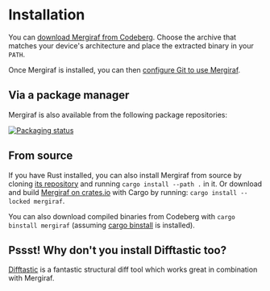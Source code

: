 # Installation

You can [download Mergiraf from Codeberg](https://codeberg.org/mergiraf/mergiraf/releases).
Choose the archive that matches your device's architecture and place the extracted binary in your `PATH`.

Once Mergiraf is installed, you can then [configure Git to use Mergiraf](./usage.md#registration-as-a-git-merge-driver).

## Via a package manager

Mergiraf is also available from the following package repositories:

[![Packaging status](https://repology.org/badge/vertical-allrepos/mergiraf.svg)](https://repology.org/project/mergiraf/versions)

## From source

If you have Rust installed, you can also install Mergiraf from source by cloning [its repository](https://codeberg.org/mergiraf/mergiraf) and running `cargo install --path .` in it. Or download and build [Mergiraf on crates.io](https://crates.io/crates/mergiraf) with Cargo by running: `cargo install --locked mergiraf`.

You can also download compiled binaries from Codeberg with `cargo binstall mergiraf` (assuming [cargo binstall](https://github.com/cargo-bins/cargo-binstall) is installed).

## Pssst! Why don't you install Difftastic too?

[Difftastic](https://difftastic.wilfred.me.uk/) is a fantastic structural diff tool which works great in combination with Mergiraf.
